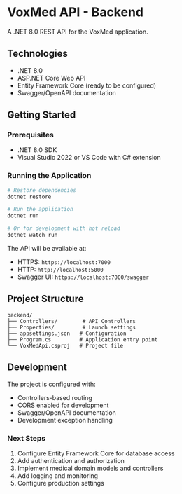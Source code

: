 # VoxMed API - Backend

A .NET 8.0 REST API for the VoxMed application.

## Technologies

- .NET 8.0
- ASP.NET Core Web API
- Entity Framework Core (ready to be configured)
- Swagger/OpenAPI documentation

## Getting Started

### Prerequisites

- .NET 8.0 SDK
- Visual Studio 2022 or VS Code with C# extension

### Running the Application

```bash
# Restore dependencies
dotnet restore

# Run the application
dotnet run

# Or for development with hot reload
dotnet watch run
```

The API will be available at:
- HTTPS: `https://localhost:7000`
- HTTP: `http://localhost:5000`
- Swagger UI: `https://localhost:7000/swagger`

## Project Structure

```
backend/
├── Controllers/        # API Controllers
├── Properties/         # Launch settings
├── appsettings.json   # Configuration
├── Program.cs         # Application entry point
└── VoxMedApi.csproj   # Project file
```

## Development

The project is configured with:
- Controllers-based routing
- CORS enabled for development
- Swagger/OpenAPI documentation
- Development exception handling

### Next Steps

1. Configure Entity Framework Core for database access
2. Add authentication and authorization
3. Implement medical domain models and controllers
4. Add logging and monitoring
5. Configure production settings
